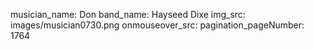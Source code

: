 musician_name: Don
band_name: Hayseed Dixe
img_src: images/musician0730.png
onmouseover_src: 
pagination_pageNumber: 1764
